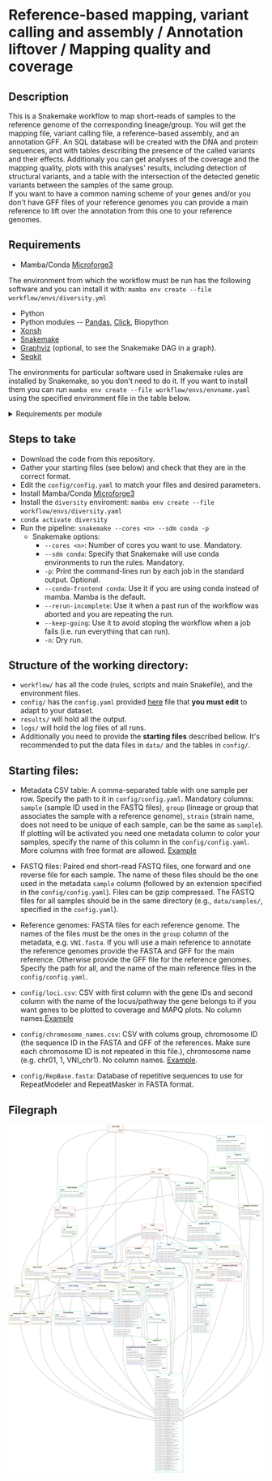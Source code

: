 
# Reference-based mapping, variant calling and assembly / Annotation liftover / Mapping quality and coverage

## Description

This is a Snakemake workflow to map short-reads of samples to the reference genome of the corresponding lineage/group. You will get the mapping file, variant calling file, a reference-based assembly, and an annotation GFF. An SQL database will be created with the DNA and protein sequences, and with tables describing the presence of the called variants and their effects. Additionaly you can get analyses of the coverage and the mapping quality, plots with this analyses' results, including detection of structural variants, and a table with the intersection of the detected genetic variants between the samples of the same group.  
If you want to have a common naming scheme of your genes and/or you don't have GFF files of your reference genomes you can provide a main reference to lift over the annotation from this one to your reference genomes.

## Requirements

* Mamba/Conda [Microforge3](https://mamba.readthedocs.io/en/latest/installation/mamba-installation.html)

The environment from which the workflow must be run has the following software and you can install it with: `mamba env create --file workflow/envs/diversity.yml`
* Python
* Python modules -- [Pandas](https://pandas.pydata.org/), [Click](https://click.palletsprojects.com/en/8.1.x/), Biopython
* [Xonsh](https://xon.sh/)
* [Snakemake](https://snakemake.github.io/)
* [Graphviz](https://graphviz.org/) (optional, to see the Snakemake DAG in a graph).
* [Seqkit](https://bioinf.shenwei.me/seqkit/)

The environments for particular software used in Snakemake rules are installed by Snakemake, so you don't need to do it. If you want to install them you can run `mamba env create --file workflow/envs/envname.yaml` using the specified environment file in the table below. 
<details>
<summary>Requirements per module </summary> 

| Module | Software | Environment files |
| :---------------- | ----: |----: |
| Module: Annotate references|[Litoff](https://github.com/agshumate/Liftoff),[AGAT](https://github.com/NBISweden/AGAT)|`workflow/envs/liftoff.yaml`, `workflow/envs/agat.yaml`|
| Module: Main |[Snippy](https://github.com/tseemann/snippy), [Litoff](https://github.com/agshumate/Liftoff), [AGAT](https://github.com/NBISweden/AGAT)|`workflow/envs/snippy.yaml`, `workflow/envs/liftoff.yaml`, `workflow/envs/agat.yaml`|
| Module: Coverage - Quality|[Mosdepth](https://github.com/brentp/mosdepth), [Samtools](https://www.htslib.org/),[Bedtools](https://bedtools.readthedocs.io/en/latest/index.html), [RepeatMasker](https://www.repeatmasker.org/) and [RepeatModeler](https://www.repeatmasker.org/RepeatModeler/), R and R libraries -- tidyverse|`workflow/envs/depth.yaml`, `workflow/envs/samtools.yaml`, `workflow/envs/repeatmasker.yaml`, `workflow/envs/r.yaml`|
| Module: SNPs | [Samtools](https://www.htslib.org/), [Bedtools](https://bedtools.readthedocs.io/en/latest/index.html), [Bcftools](https://samtools.github.io/bcftools/bcftools.html), [Xonsh](https://xon.sh/), [Pandas](https://pandas.pydata.org/), [Click](https://click.palletsprojects.com/en/8.1.x/)|`workflow/envs/samtools.yaml`|
| Module: Plotting |[Samtools](https://www.htslib.org/), Gnuplot, matplotlib, tectonic, texlive-core, R and R libraries -- tidyverse ComplexHeatmap, svglite, scales, RColorBrewer|`workflow/envs/plot-bamstats.yaml`,`workflow/envs/r.yaml`|
</details>

## Steps to take

  * Download the code from this repository.
  * Gather your starting files (see below) and check that they are in the correct format.
  * Edit the `config/config.yaml` to match your files and desired parameters.
  * Install Mamba/Conda [Microforge3](https://mamba.readthedocs.io/en/latest/installation/mamba-installation.html)
  * Install the `diversity` enviroment: `mamba env create --file workflow/envs/diversity.yaml`
  * `conda activate diversity`
  * Run the pipeline: `snakemake --cores <n> --sdm conda -p`
    * Snakemake options:  
      * `--cores <n>`: Number of cores you want to use. Mandatory.
      * `--sdm conda`: Specify that Snakemake will use conda environments to run the rules. Mandatory.
      * `-p`: Print the command-lines run by each job in the standard output. Optional.
      * `--conda-frontend conda`: Use it if you are using conda instead of mamba. Mamba is the default.
      * `--rerun-incomplete`: Use it when a past run of the workflow was aborted and you are repeating the run.
      * `--keep-going`: Use it to avoid stoping the workflow when a job fails (i.e. run everything that can run).
      * `-n`: Dry run.

## Structure of the working directory:    
  * `workflow/` has all the code (rules, scripts and main Snakefile), and the environment files.
  * `config/` has the `config.yaml` provided [here](https://github.com/magwenelab/DiversityPipeline/blob/workflow-style/config.yaml) file that **you must edit** to adapt to your dataset.
  * `results/` will hold all the output.
  * `logs/` will hold the log files of all runs.  
  * Additionally you need to provide the **starting files** described bellow. It's recommended to put the data files in `data/` and the tables in `config/`.

## Starting files:
  * Metadata CSV table: A comma-separated table with one sample per row. Specify the path to it in `config/config.yaml`. Mandatory columns: `sample` (sample ID used in the FASTQ files), `group` (lineage or group that associates the sample with a reference genome), `strain` (strain name, does not need to be unique of each sample, can be the same as `sample`). If plotting will be activated you need  one metadata column to color your samples, specify the name of this column in the `config/config.yaml`. More columns with free format are allowed. [Example](https://github.com/magwenelab/DiversityPipeline/blob/workflow-style/config/sample_metadata.csv)
  * FASTQ files: Paired end short-read FASTQ files, one forward and one reverse file for each sample. The name of these files should be the one used in the metadata `sample` column (followed by an extension specified in the `config/config.yaml`). Files can be gzip compressed. The FASTQ files for all samples should be in the same directory (e.g., `data/samples/`, specified in the `config.yaml`).
  * Reference genomes: FASTA files for each reference genome. The names of the files must be the ones in the `group` column of the metadata, e.g. `VNI.fasta`. If you will use a main reference to annotate the reference genomes provide the FASTA and GFF for the main reference. Otherwise provide the GFF file for the reference genomes. Specify the path for all, and the name of the main reference files in the `config/config.yaml`.

  * `config/loci.csv`: CSV with first column with the gene IDs and second column with the name of the locus/pathway the gene belongs to if you want genes to be plotted to coverage and MAPQ plots.  No column names.[Example](https://github.com/magwenelab/DiversityPipeline/blob/workflow-style/config/loci.csv)
  * `config/chromosome_names.csv`: CSV with colums group, chromosome ID (the sequence ID in the FASTA and GFF of the references. Make sure each chromosome ID is not repeated in this file.), chromosome name (e.g. chr01, 1, VNI_chr1).  No column names. [Example](https://github.com/magwenelab/DiversityPipeline/blob/workflow-style/config/chromosome_names.csv).
  * `config/RepBase.fasta`: Database of repetitive sequences to use for RepeatModeler and RepeatMasker in FASTA format.


## Filegraph

![Filegraph](all.svg)
